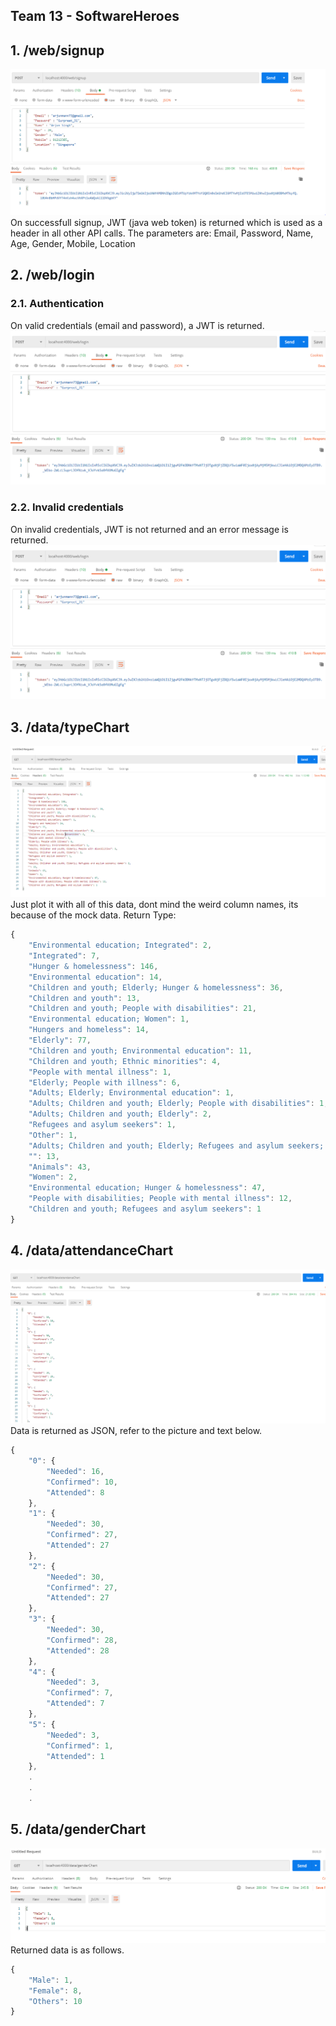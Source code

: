 ## Team 13 - SoftwareHeroes

## 1. /web/signup
![](imgs/signup.PNG) On successfull signup, JWT (java web token) is returned which is used as a header in all other API calls. The parameters are: Email, Password, Name, Age, Gender, Mobile, Location

## 2. /web/login
###  2.1. Authentication
 On valid credentials (email and password), a JWT is returned. 
 ![](imgs/login.PNG)
###  2.2. Invalid credentials
 On invalid credentials, JWT is not returned and an error message is returned. 
 ![](imgs/login-incorrect.PNG)
 
 
## 3. /data/typeChart
![](imgs/typeChart.PNG) Just plot it with all of this data, dont mind the weird column names, its because of the mock data.
Return Type:
```javascript
{
    "Environmental education; Integrated": 2,
    "Integrated": 7,
    "Hunger & homelessness": 146,
    "Environmental education": 14,
    "Children and youth; Elderly; Hunger & homelessness": 36,
    "Children and youth": 13,
    "Children and youth; People with disabilities": 21,
    "Environmental education; Women": 1,
    "Hungers and homeless": 14,
    "Elderly": 77,
    "Children and youth; Environmental education": 11,
    "Children and youth; Ethnic minorities": 4,
    "People with mental illness": 1,
    "Elderly; People with illness": 6,
    "Adults; Elderly; Environmental education": 1,
    "Adults; Children and youth; Elderly; People with disabilities": 1,
    "Adults; Children and youth; Elderly": 2,
    "Refugees and asylum seekers": 1,
    "Other": 1,
    "Adults; Children and youth; Elderly; Refugees and asylum seekers; Women": 2,
    "": 13,
    "Animals": 43,
    "Women": 2,
    "Environmental education; Hunger & homelessness": 47,
    "People with disabilities; People with mental illness": 12,
    "Children and youth; Refugees and asylum seekers": 1
}
```

## 4. /data/attendanceChart
![](imgs/attendanceChart.PNG) Data is returned as JSON, refer to the picture and text below.
```javascript
{
    "0": {
        "Needed": 16,
        "Confirmed": 10,
        "Attended": 8
    },
    "1": {
        "Needed": 30,
        "Confirmed": 27,
        "Attended": 27
    },
    "2": {
        "Needed": 30,
        "Confirmed": 27,
        "Attended": 27
    },
    "3": {
        "Needed": 30,
        "Confirmed": 28,
        "Attended": 28
    },
    "4": {
        "Needed": 3,
        "Confirmed": 7,
        "Attended": 7
    },
    "5": {
        "Needed": 3,
        "Confirmed": 1,
        "Attended": 1
    },
    .
    .
    .
```

## 5. /data/genderChart
![](imgs/genderChart.PNG) Returned data is as follows.
```javascript
{
    "Male": 1,
    "Female": 8,
    "Others": 10
}
```

